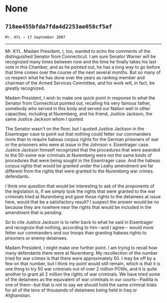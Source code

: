 # None
## `718ee455bfda7fda4d2253ae058cf5af`
`Mr. KYL — 17 September 2007`

---


Mr. KYL. Madam President, I, too, wanted to echo the comments of the 
distinguished Senator from Connecticut. I am sure Senator Warner will 
be recognized many times between now and the time he finally takes his 
last vote in this Chamber, and as he pointed out, he has a long way to 
go before that time comes over the course of the next several months. 
But so many of us respect what he has done over the years as ranking 
member and chairman of the Armed Services Committee, and his work will, 
in fact, be greatly recognized.



Madam President, I wish to make one quick point in response to what 
the Senator from Connecticut pointed out, recalling his very famous 
father, somebody who served in this body and served our Nation well in 
other capacities, including at Nuremberg, and his friend, Justice 
Jackson, the same Justice Jackson whom I quoted.

The Senator wasn't on the floor, but I quoted Justice Jackson in the 
Eisentrager case to point out that nothing could fetter our commanders 
more than to require habeas corpus rights for the German prisoners of 
war or the prisoners who were at issue in the Johnson v. Eisentrager 
case. Justice Jackson himself recognized that the procedures that were 
awarded to the 50-some war criminals at Nuremberg were not the same 
kinds of procedures that were being sought in the Eisentrager case. And 
the habeas corpus rights that would be granted under the Leahy 
amendment are far different from the rights that were granted to the 
Nuremberg war crimes defendants.

I think one question that would be interesting to ask of the 
proponents of the legislation is, if we simply took the rights that 
were granted to the war criminals tried at Nuremberg and gave those 
rights to the detainees at issue here, would that be a satisfactory 
result? I suspect the answer would be no because they are nowhere near 
the rights that would be included in the amendment that is pending.

So to cite Justice Jackson is to refer back to what he said in 
Eisentrager and recognize that nothing, according to him--and I agree--
would more fetter our commanders and our troops than granting habeas 
rights to prisoners or enemy detainees.

Madam President, I might make one further point. I am trying to 
recall how many defendants there were at Nuremberg. My recollection of 
the number tried for war crimes is that there were approximately 50. I 
may be off by a few on that number, but I think my point would still 
remain, which is that it is one thing to try 50 war criminals out of 
over 2 million POWs, and it is quite another to grant all 2 million the 
rights of war criminals. We have tried some of the detainees as the 
equivalent of war criminals in our courts--Padilla is one of them--but 
that is not to say we should hold the same criminal trials for all of 
the tens of thousands of detainees being held in Iraq or Afghanistan.